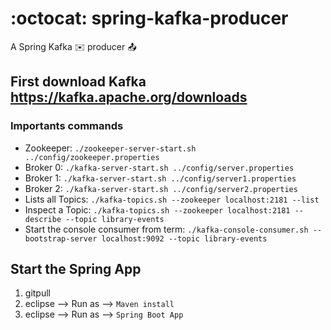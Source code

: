 # :octocat: spring-kafka-producer
A Spring Kafka :envelope: producer :outbox_tray:


## First download Kafka https://kafka.apache.org/downloads
### Importants commands
- Zookeeper: `./zookeeper-server-start.sh ../config/zookeeper.properties`
- Broker 0: `./kafka-server-start.sh ../config/server.properties`
- Broker 1: `./kafka-server-start.sh ../config/server1.properties`
- Broker 2: `./kafka-server-start.sh ../config/server2.properties`
- Lists all Topics: `./kafka-topics.sh --zookeeper localhost:2181 --list`
- Inspect a Topic: `./kafka-topics.sh --zookeeper localhost:2181 --describe --topic library-events`
- Start the console consumer from term: `./kafka-console-consumer.sh --bootstrap-server localhost:9092 --topic library-events`


## Start the Spring App
1. gitpull
2. eclipse --> Run as --> `Maven install`
3. eclipse --> Run as --> `Spring Boot App`
